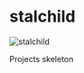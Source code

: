 stalchild
=========

![stalchild](https://raw.githubusercontent.com/darthjee/stalchild/master/stalchild.jpg)

Projects skeleton
